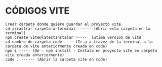 # CÓDIGOS VITE

    Crear carpeta donde quiero guardar el proyecto vite
    cd arrastrar-carpeta-a-terminal ------ (Abrir esta carpeta en la terminal)
    npm create vite@latestInstalar -----  lutima versión de vite 
    cd nombre-de-carpeta-code ---- (Ir a a travez de la terminal a la carpeta de vite anteriormente creada en code)
    npm i ----- (De - npm install - Instala en proyecto vite en carpeta vite creada anteriormente)
    code . ------ (Abrir la carpeta vite en code)
   

